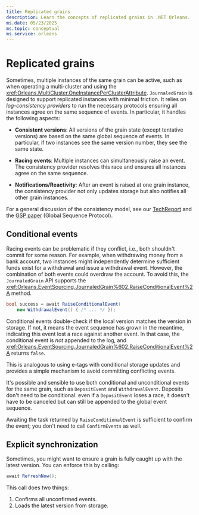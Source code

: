 ```yaml
---
title: Replicated grains
description: Learn the concepts of replicated grains in .NET Orleans.
ms.date: 05/23/2025
ms.topic: conceptual
ms.service: orleans
---
```


# Replicated grains

Sometimes, multiple instances of the same grain can be active, such as when operating a multi-cluster and using the <xref:Orleans.MultiCluster.OneInstancePerClusterAttribute>. `JournaledGrain` is designed to support replicated instances with minimal friction. It relies on *log-consistency providers* to run the necessary protocols ensuring all instances agree on the same sequence of events. In particular, it handles the following aspects:

- **Consistent versions**: All versions of the grain state (except tentative versions) are based on the same global sequence of events. In particular, if two instances see the same version number, they see the same state.

- **Racing events**: Multiple instances can simultaneously raise an event. The consistency provider resolves this race and ensures all instances agree on the same sequence.

- **Notifications/Reactivity**: After an event is raised at one grain instance, the consistency provider not only updates storage but also notifies all other grain instances.

For a general discussion of the consistency model, see our [TechReport](https://www.microsoft.com/research/publication/geo-distribution-actor-based-services/) and the [GSP paper](https://www.microsoft.com/research/publication/global-sequence-protocol-a-robust-abstraction-for-replicated-shared-state-extended-version/) (Global Sequence Protocol).

## Conditional events

Racing events can be problematic if they conflict, i.e., both shouldn't commit for some reason. For example, when withdrawing money from a bank account, two instances might independently determine sufficient funds exist for a withdrawal and issue a withdrawal event. However, the combination of both events could overdraw the account. To avoid this, the `JournaledGrain` API supports the <xref:Orleans.EventSourcing.JournaledGrain%602.RaiseConditionalEvent%2A> method.

```csharp
bool success = await RaiseConditionalEvent(
    new WithdrawalEvent() { /* ... */ });
```

Conditional events double-check if the local version matches the version in storage. If not, it means the event sequence has grown in the meantime, indicating this event lost a race against another event. In that case, the conditional event is *not* appended to the log, and <xref:Orleans.EventSourcing.JournaledGrain%602.RaiseConditionalEvent%2A> returns `false`.

This is analogous to using e-tags with conditional storage updates and provides a simple mechanism to avoid committing conflicting events.

It's possible and sensible to use both conditional and unconditional events for the same grain, such as `DepositEvent` and `WithdrawalEvent`. Deposits don't need to be conditional: even if a `DepositEvent` loses a race, it doesn't have to be canceled but can still be appended to the global event sequence.

Awaiting the task returned by `RaiseConditionalEvent` is sufficient to confirm the event; you don't need to call `ConfirmEvents` as well.

## Explicit synchronization

Sometimes, you might want to ensure a grain is fully caught up with the latest version. You can enforce this by calling:

```csharp
await RefreshNow();
```

This call does two things:

1.  Confirms all unconfirmed events.
2.  Loads the latest version from storage.
